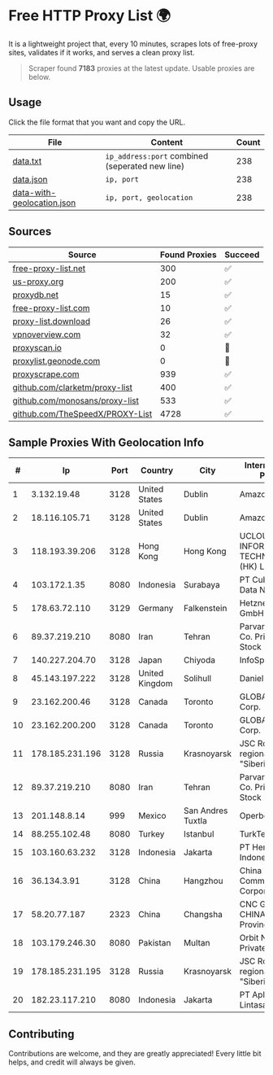 
# Free HTTP Proxy List 🌍

It is a lightweight project that, every 10 minutes, scrapes lots of free-proxy sites, validates if it works, and serves a clean proxy list.


> Scraper found **7183** proxies at the latest update. Usable proxies are below.

## Usage

Click the file format that you want and copy the URL.


|File|Content|Count|
|----|-------|-----|
|[data.txt](https://raw.githubusercontent.com/themiralay/Proxy-List-World/master/data.txt)|`ip_address:port` combined (seperated new line)|238|
|[data.json](https://raw.githubusercontent.com/themiralay/Proxy-List-World/master/data.json)|`ip, port`|238|
|[data-with-geolocation.json](https://raw.githubusercontent.com/themiralay/Proxy-List-World/master/data-with-geolocation.json)|`ip, port, geolocation`|238|

## Sources

|Source|Found Proxies|Succeed|
|------|-------------|-------|
|[free-proxy-list.net](https://free-proxy-list.net)|300|✅|
|[us-proxy.org](https://www.us-proxy.org)|200|✅|
|[proxydb.net](http://proxydb.net)|15|✅|
|[free-proxy-list.com](https://free-proxy-list.com/?page=&port=&type%5B%5D=http&type%5B%5D=https&up_time=0&search=Search)|10|✅|
|[proxy-list.download](https://www.proxy-list.download/HTTP)|26|✅|
|[vpnoverview.com](https://vpnoverview.com/privacy/anonymous-browsing/free-proxy-servers)|32|✅|
|[proxyscan.io](https://www.proxyscan.io)|0|🚫|
|[proxylist.geonode.com](https://proxylist.geonode.com/api/proxy-list?limit=300&page=1&sort_by=lastChecked&sort_type=desc&protocols=http,https)|0|🚫|
|[proxyscrape.com](https://api.proxyscrape.com/v2/?request=displayproxies&protocol=http&timeout=10000&country=all&ssl=all&anonymity=all)|939|✅|
|[github.com/clarketm/proxy-list](https://raw.githubusercontent.com/clarketm/proxy-list/master/proxy-list-raw.txt)|400|✅|
|[github.com/monosans/proxy-list](https://raw.githubusercontent.com/monosans/proxy-list/main/proxies/http.txt)|533|✅|
|[github.com/TheSpeedX/PROXY-List](https://raw.githubusercontent.com/TheSpeedX/PROXY-List/master/http.txt)|4728|✅|


## Sample Proxies With Geolocation Info

|#|Ip|Port|Country|City|Internet Service Provider|
|-|--|----|-------|----|-------------------------|
|1|3.132.19.48|3128|United States|Dublin|Amazon.com, Inc.|
|2|18.116.105.71|3128|United States|Dublin|Amazon.com, Inc.|
|3|118.193.39.206|3128|Hong Kong|Hong Kong|UCLOUD INFORMATION TECHNOLOGY (HK) LIMITED|
|4|103.172.1.35|8080|Indonesia|Surabaya|PT Cubiespot Pilar Data Nusantara|
|5|178.63.72.110|3129|Germany|Falkenstein|Hetzner Online GmbH|
|6|89.37.219.210|8080|Iran|Tehran|Parvaresh Dadeha Co. Private Joint Stock|
|7|140.227.204.70|3128|Japan|Chiyoda|InfoSphere|
|8|45.143.197.222|3128|United Kingdom|Solihull|Daniel Jackson|
|9|23.162.200.46|3128|Canada|Toronto|GLOBALTELEHOST Corp.|
|10|23.162.200.200|3128|Canada|Toronto|GLOBALTELEHOST Corp.|
|11|178.185.231.196|3128|Russia|Krasnoyarsk|JSC Rostelecom regional branch "Siberia"|
|12|89.37.219.210|8080|Iran|Tehran|Parvaresh Dadeha Co. Private Joint Stock|
|13|201.148.8.14|999|Mexico|San Andres Tuxtla|Operbes|
|14|88.255.102.48|8080|Turkey|Istanbul|TurkTelekom|
|15|103.160.63.232|3128|Indonesia|Jakarta|PT Herza Digital Indonesia|
|16|36.134.3.91|3128|China|Hangzhou|China Mobile Communications Corporation|
|17|58.20.77.187|2323|China|Changsha|CNC Group CHINA169 Hunan Province Network|
|18|103.179.246.30|8080|Pakistan|Multan|Orbit Networks Private Limited|
|19|178.185.231.195|3128|Russia|Krasnoyarsk|JSC Rostelecom regional branch "Siberia"|
|20|182.23.117.210|8080|Indonesia|Jakarta|PT Aplikanusa Lintasarta|



## Contributing

Contributions are welcome, and they are greatly appreciated! Every
little bit helps, and credit will always be given.

